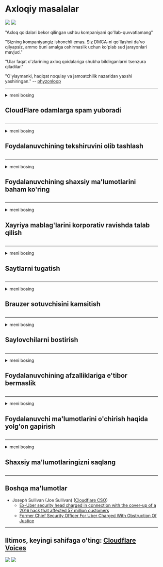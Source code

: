 # Axloqiy masalalar

![](https://codeberg.org/crimeflare/cloudflare-tor/media/branch/master/image/itsreallythatbad.jpg)
![](https://codeberg.org/crimeflare/cloudflare-tor/media/branch/master/image/telegram/c81238387627b4bfd3dcd60f56d41626.jpg)

"Axloq qoidalari bekor qilingan ushbu kompaniyani qo'llab-quvvatlamang"

"Sizning kompaniyangiz ishonchli emas. Siz DMCA-ni qo'llashni da'vo qilyapsiz, ammo buni amalga oshirmaslik uchun ko'plab sud jarayonlari mavjud."

"Ular faqat o'zlarining axloq qoidalariga shubha bildirganlarni tsenzura qiladilar."

"O'ylaymanki, haqiqat noqulay va jamoatchilik nazaridan yaxshi yashiringan."  -- [phyzonloop](https://twitter.com/phyzonloop)


---


<details>
<summary>meni bosing

## CloudFlare odamlarga spam yuboradi
</summary>


Cloudflare Cloudflare bo'lmagan foydalanuvchilarga spam-xatlar jo'natmoqda.

- Faqat tanlagan abonentlarga elektron pochta xabarlarini yuboring
- Foydalanuvchi "to'xtatish" deb aytsa, elektron pochta xabarlarini yuborishni to'xtating

Bu juda oddiy. Ammo Cloudflare bunga ahamiyat bermaydi.
Cloudflare ularning xizmatidan foydalanish barcha spamerlar yoki tajovuzkorlarni to'xtatishi mumkinligini aytdi.
Cloudflare-ni faollashtirmasdan qanday qilib Cloudflare-ni to'xtatishimiz mumkin?


| 🖼 | 🖼 |
| --- | --- |
| ![](https://codeberg.org/crimeflare/cloudflare-tor/media/branch/master/image/cfspam01.jpg) | ![](https://codeberg.org/crimeflare/cloudflare-tor/media/branch/master/image/cfspam03.jpg) |
| ![](https://codeberg.org/crimeflare/cloudflare-tor/media/branch/master/image/cfspam02.jpg) | ![](https://codeberg.org/crimeflare/cloudflare-tor/media/branch/master/image/cfspambrittany.jpg)<br>![](https://codeberg.org/crimeflare/cloudflare-tor/media/branch/master/image/cfspamtwtr.jpg) |

</details>

---

<details>
<summary>meni bosing

## Foydalanuvchining tekshiruvini olib tashlash
</summary>


Cloudflare tsenzurasi salbiy sharhlarni.
Agar siz Twitter-da Cloudflare-ga qarshi matnni joylashtirsangiz, Cloudflare xodimidan "Yo'q, u emas" xabari bilan javob olish imkoniga egasiz.
Agar siz biron bir sharh saytida salbiy sharh joylashtirsangiz, ular buni senzura qilishga harakat qilishadi.


| 🖼 | 🖼 |
| --- | --- |
| ![](https://codeberg.org/crimeflare/cloudflare-tor/media/branch/master/image/cfcenrev_01.jpg)<br>![](https://codeberg.org/crimeflare/cloudflare-tor/media/branch/master/image/cfcenrev_02.jpg) | ![](https://codeberg.org/crimeflare/cloudflare-tor/media/branch/master/image/cfcenrev_03.jpg) |

</details>

---

<details>
<summary>meni bosing

## Foydalanuvchining shaxsiy ma'lumotlarini baham ko'ring
</summary>


Cloudflare katta ta'qib qilish muammosiga ega.
Cloudflare joylashtirilgan saytlardan shikoyat qilganlarning shaxsiy ma'lumotlari bilan bo'lishadi.
Ba'zan ular sizning haqiqiy guvohnomangizni taqdim etishingizni so'rashadi.
Agar sizni ta'qib qilish, hujum qilish, o'ldirish yoki o'ldirishni xohlamasangiz, Cloudflared veb-saytlaridan uzoqroq turing.


| 🖼 | 🖼 |
| --- | --- |
| ![](https://codeberg.org/crimeflare/cloudflare-tor/media/branch/master/image/cfdox_what.jpg) | ![](https://codeberg.org/crimeflare/cloudflare-tor/media/branch/master/image/cfdox_swat.jpg) |
| ![](https://codeberg.org/crimeflare/cloudflare-tor/media/branch/master/image/cfdox_kill.jpg) | ![](https://codeberg.org/crimeflare/cloudflare-tor/media/branch/master/image/cfdox_threat.jpg) |
| ![](https://codeberg.org/crimeflare/cloudflare-tor/media/branch/master/image/cfdox_dox.jpg) | ![](https://codeberg.org/crimeflare/cloudflare-tor/media/branch/master/image/cfdox_ex1.jpg)<br>![](https://codeberg.org/crimeflare/cloudflare-tor/media/branch/master/image/cfdox_ex2.jpg) |

</details>

---

<details>
<summary>meni bosing

## Xayriya mablag'larini korporativ ravishda talab qilish
</summary>


CloudFlare xayriya mablag'larini so'raydi.
Amerika korporatsiyasi yaxshi sabablarga ega bo'lgan notijorat tashkilotlari bilan bir qatorda xayriya yordamini so'rashi juda dahshatli.
Agar siz odamlarni blokirovka qilishni yoki boshqalarning vaqtini behuda o'tkazishni yaxshi ko'rsangiz, Cloudflare xodimlari uchun pitssalarga buyurtma berishingiz mumkin.


![](https://codeberg.org/crimeflare/cloudflare-tor/media/branch/master/image/cfdonate.jpg)

</details>

---

<details>
<summary>meni bosing

## Saytlarni tugatish
</summary>


Agar saytingiz to'satdan tushib qolsa nima qilasiz?
Cloudflare foydalanuvchi konfiguratsiyasini o'chirayotgani yoki xizmatni to'xtatib qo'ygani haqida hech qanday ogohlantirishsiz jimgina xabarlar mavjud.
Sizga yaxshiroq provayder topishingizni maslahat beramiz.

![](https://codeberg.org/crimeflare/cloudflare-tor/media/branch/master/image/cftmnt.jpg)

</details>

---

<details>
<summary>meni bosing

## Brauzer sotuvchisini kamsitish
</summary>


CloudFlare Tor-brauzerdan tashqari Tor-ga qarshi foydalanuvchilarga dushmanlik munosabati bilan Firefox-dan foydalanadiganlarga imtiyozli imtiyozlar beradi.
Bepul bo'lmagan JavaScript-ni bajarishdan haqli ravishda voz kechgan Tor foydalanuvchilari ham dushmanona munosabatda bo'lishadi.
Ushbu kirish tengsizligi tarmoq betarafligini suiiste'mol qilish va vakolatni suiiste'mol qilishdir.

![](https://codeberg.org/crimeflare/cloudflare-tor/media/branch/master/image/browdifftbcx.gif)

- Chapda: Tor brauzeri, o'ngda: Chrome. Xuddi shu IP-manzil.

![](https://codeberg.org/crimeflare/cloudflare-tor/media/branch/master/image/browserdiff.jpg)

- Chapda: Tor brauzeri Javascript o'chirilgan, Cookie-fayl yoqilgan
- O'ngda: Chrome Javascript yoqilgan, Cookie-fayl o'chirilgan

![](https://codeberg.org/crimeflare/cloudflare-tor/media/branch/master/image/cfsiryoublocked.jpg)

- Tor (Clearnet IP) holda QuteBrowser (kichik brauzer)

![](https://codeberg.org/crimeflare/cloudflare-tor/media/branch/master/image/lynx_cloudflare.gif)

- Lynx


| ***Brauzer*** | ***Kirish davolash*** |
| --- | --- |
| Tor Browser (Javascript yoqilgan) | kirish uchun ruxsat berilgan |
| Firefox (Javascript yoqilgan) | kirish yomonlashdi |
| Chromium (Javascript yoqilgan) | kirish yomonlashdi |
| Chromium or Firefox (Javascript o'chirilgan) | Ruxsat yo'q |
| Chromium or Firefox (Cookie-fayl o'chirilgan) | Ruxsat yo'q |
| QuteBrowser | Ruxsat yo'q |
| lynx | Ruxsat yo'q |
| w3m | Ruxsat yo'q |
| wget | Ruxsat yo'q |


Nega oson vazifani hal qilish uchun Audio tugmachasini ishlatmaysiz?

Ha, audio tugma bor, lekin Tor har doim ham ishlamaydi.
Ushbu xabarni bosganingizda sizga xabar keladi:

```
Keyinroq qayta urinib ko'ring
Sizning kompyuteringiz yoki tarmog'ingiz avtomatik so'rovlarni yuborishi mumkin.
Bizning foydalanuvchilarimizni himoya qilish uchun sizning so'rovingizni hozircha ko'rib chiqa olmaymiz.
Qo'shimcha ma'lumot uchun bizning yordam sahifamizga tashrif buyuring
```

</details>

---

<details>
<summary>meni bosing

## Saylovchilarni bostirish
</summary>


AQSh shtatlaridagi saylovchilar oxir-oqibat o'zlarining yashash joylarida joylashgan davlat kotibining veb-sayti orqali ovoz berish uchun ro'yxatdan o'tadilar.
Respublika nazorati ostidagi davlat kotibi idoralari Cloudflare orqali davlat kotibi veb-saytini proksi-server orqali ovoz beruvchilarni bostirish bilan shug'ullanadi.
Cloudflare-ning Tor foydalanuvchilariga nisbatan dushmanona munosabati, MITM-ning global kuzatuv punkti sifatida tutgan o'rni va uning zararli roli umuman bo'lajak saylovchilarni ro'yxatdan o'tishni istamaydi.
Ayniqsa, liberallar shaxsiy hayotni saqlashga intilishadi.
Saylovchilarni ro'yxatga olish shakllari saylovchining siyosiy moyilligi, shaxsiy jismoniy manzili, ijtimoiy ta'minot raqami va tug'ilgan sanasi to'g'risida maxfiy ma'lumotlarni to'playdi.
Aksariyat shtatlar ushbu ma'lumotlarning bir qismini faqat jamoatchilikka taqdim etadilar, ammo Cloudflare bu ma'lumotlarning barchasini kimdir ovoz berish uchun ro'yxatdan o'tganda ko'radi.

Shuni esda tutingki, qog'ozni ro'yxatdan o'tkazish Cloudflare-ni chetlab o'tmaydi, chunki ma'lumotlarni kiritish bo'yicha shtat kotibi ishchilar ma'lumotlarni kiritish uchun Cloudflare veb-saytidan foydalanishi mumkin.

| 🖼 | 🖼 |
| --- | --- |
| ![](https://codeberg.org/crimeflare/cloudflare-tor/media/branch/master/image/cfvotm_01.jpg) | ![](https://codeberg.org/crimeflare/cloudflare-tor/media/branch/master/image/cfvotm_02.jpg) |

- Change.org - ovoz to'plash va harakatlarni amalga oshirish uchun mashhur veb-sayt.
“hamma joyda odamlar kampaniyalarni boshlashmoqda, tarafdorlarini safarbar qilishmoqda va qaror qabul qiluvchilar bilan echimlarni topish uchun ishlashmoqda.”
Afsuski, ko'pchilik Cloudflare-ning tajovuzkor filtri tufayli change.org saytini umuman ko'ra olmaydi.
Ularga murojaatnomani imzolashga to'sqinlik qilinmoqda va shu bilan ularni demokratik jarayonlardan chetlashtirmoqdalar.
OpenPetition kabi bulutli bo'lmagan boshqa platformadan foydalanish muammoni hal qilishga yordam beradi.

| 🖼 | 🖼 |
| --- | --- |
| ![](https://codeberg.org/crimeflare/cloudflare-tor/media/branch/master/image/changeorgasn.jpg) | ![](https://codeberg.org/crimeflare/cloudflare-tor/media/branch/master/image/changeorgtor.jpg) |

- Cloudflare-ning "Afina loyihasi" davlat va mahalliy saylov veb-saytlariga bepul korxona darajasida himoyani taqdim etadi.
Ularning so'zlariga ko'ra, "o'z saylovchilari saylov to'g'risidagi ma'lumotlar va saylovchilarni ro'yxatdan o'tkazishlari mumkin", ammo bu yolg'on, chunki ko'p odamlar saytni umuman ko'rib chiqa olmaydilar.

</details>

---

<details>
<summary>meni bosing

## Foydalanuvchining afzalliklariga e'tibor bermaslik
</summary>


Agar biror narsani rad qilsangiz, bu haqda sizga elektron pochta xabarlari kelmaydi deb o'ylaysiz.
Cloudflare foydalanuvchining afzalliklarini inobatga olmaydi va mijozning roziligisiz uchinchi tomon korporatsiyalari bilan ma'lumotlarni almashadi.
Agar siz ularning bepul rejasidan foydalansangiz, ular ba'zida sizga oylik obuna sotib olishni so'rab elektron pochta xabarlarini yuborishadi.

![](https://codeberg.org/crimeflare/cloudflare-tor/media/branch/master/image/cfviopl_tp.jpg)

</details>

---

<details>
<summary>meni bosing

## Foydalanuvchi ma'lumotlarini o'chirish haqida yolg'on gapirish
</summary>


Ushbu sobiq bulutli mijozning blogiga ko'ra, Cloudflare akkauntlarni o'chirish haqida yolg'on gapirmoqda.
Bugungi kunda ko'plab kompaniyalar sizning hisobingizni yopganingizdan yoki olib tashlaganingizdan so'ng ma'lumotlaringizni saqlab qolmoqdalar.
Ko'pgina yaxshi kompaniyalar bu haqda o'zlarining maxfiylik siyosatida aytib o'tishadi.
Cloudflare? Yo'q

```
2019-08-05 CloudFlare menga hisobimni o'chirib tashlaganliklarini tasdiqlashdi.
2019-10-02 Men CloudFlare-dan elektron pochta xabarini qabul qildim, chunki "men mijozman"
```

Cloudflare "olib tashlash" so'zi haqida bilmas edi.
Agar u haqiqatan ham olib tashlangan bo'lsa, nega ushbu sobiq mijoz elektron pochta xabarini oldi?
Shuningdek, u Cloudflare-ning maxfiylik siyosatida bu haqda hech narsa aytilmaganligini eslatib o'tdi.

```
Ularning yangi maxfiylik siyosatida bir yil davomida ma'lumotlarni saqlash haqida hech narsa aytilmagan.
```

![](https://codeberg.org/crimeflare/cloudflare-tor/media/branch/master/image/cfviopl_notdel.jpg)

Agar ularning maxfiylik siyosati yolg'on bo'lsa, qanday qilib Cloudflare-ga ishonishingiz mumkin?

- [Cloudflare hisobimni bekor qilganimga bir yildan oshdi](https://shkspr.mobi/blog/2020/09/dont-trust-cloudflare-with-your-personal-data/)

</details>

---

<details>
<summary>meni bosing

## Shaxsiy ma'lumotlaringizni saqlang
</summary>


Cloudflare hisobini o'chirish juda qiyin.

```
"Hisob" toifasidan foydalanib, qo'llab-quvvatlash chiptasini yuboring,
va xabarlar qismida hisobni o'chirishni so'rang.
O'chirishni talab qilishdan oldin sizning hisobingizda hech qanday domen yoki kredit karta biriktirilmagan bo'lishi kerak.
```

Sizga ushbu tasdiqlash xati keladi.

![](https://codeberg.org/crimeflare/cloudflare-tor/media/branch/master/image/cf_deleteandkeep.jpg)

"Biz sizning o'chirish so'rovingizni ko'rib chiqishni boshladik", lekin "biz sizning shaxsiy ma'lumotlaringizni saqlashda davom etamiz".

Bunga "ishonishingiz" mumkinmi?


- Cloudflare hisobingizni qanday bekor qilish kerak

1. Cloudflare boshqaruv panelingizga kiring.
2. Barcha zonalarni (domenlarni) boshqaruv panelidan o'chirib tashlang.
3. Qo'llab-quvvatlash havolasini bosing.
4. Yangi chipta yuboring. Hisobingizni yopmoqchi ekanligingizni ayting.
5. Bir necha kun kuting.
6. Cloudflare xodimlari sizning tasdiqingizni va Cloudflare-dan ketishga qaror qilganingiz sababini so'raydi.
7. Javobni yana yuboring.
8. Bir necha kun kuting.
9. Sizga xabar keladi: Biz sizning hisobingizni muvaffaqiyatli o'chirib tashladik


</details>

---

## Boshqa ma'lumotlar

- Joseph Sullivan (Joe Sullivan) ([Cloudflare CSO](https://twitter.com/eastdakota/status/1296522269313785862))
  - [Ex-Uber security head charged in connection with the cover-up of a 2016 hack that affected 57 million customers](https://www.businessinsider.com/uber-data-hack-security-head-joe-sullivan-charged-cover-up-2020-8)
  - [Former Chief Security Officer For Uber Charged With Obstruction Of Justice](https://www.justice.gov/usao-ndca/pr/former-chief-security-officer-uber-charged-obstruction-justice)


---


## Iltimos, keyingi sahifaga o'ting:   [Cloudflare Voices](../PEOPLE.md)

![](https://codeberg.org/crimeflare/cloudflare-tor/media/branch/master/image/freemoldybread.jpg)
![](https://codeberg.org/crimeflare/cloudflare-tor/media/branch/master/image/cfisnotanoption.jpg)
